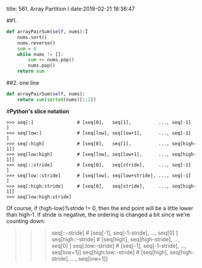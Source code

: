title: 561. Array Partition I
date:2018-02-21 18:36:47

##1.
```python
def arrayPairSum(self, nums):Ï
    nums.sort()
    nums.reverse()
    sum = 0
    while nums != []:
        sum += nums.pop()
        nums.pop()
    return sum
```
##2. one line
```python
def arrayPairSum(self, nums):
    return sum(sorted(nums)[::2])
```

#**Python's slice notation**
```
>>> seq[:]                # [seq[0],   seq[1],          ..., seq[-1]    ]
>>> seq[low:]             # [seq[low], seq[low+1],      ..., seq[-1]    ]
>>> seq[:high]            # [seq[0],   seq[1],          ..., seq[high-1]]
>>> seq[low:high]         # [seq[low], seq[low+1],      ..., seq[high-1]]
>>> seq[::stride]         # [seq[0],   seq[stride],     ..., seq[-1]    ]
>>> seq[low::stride]      # [seq[low], seq[low+stride], ..., seq[-1]    ]
>>> seq[:high:stride]     # [seq[0],   seq[stride],     ..., seq[high-1]]
>>> seq[low:high:stride] 
```
Of course, if (high-low)%stride != 0, then the end point will be a little lower than high-1.
If stride is negative, the ordering is changed a bit since we're counting down:
>>> seq[::-stride]        # [seq[-1],   seq[-1-stride],   ..., seq[0]    ]
>>> seq[high::-stride]    # [seq[high], seq[high-stride], ..., seq[0]    ]
>>> seq[:low:-stride]     # [seq[-1],   seq[-1-stride],   ..., seq[low+1]]
>>> seq[high:low:-stride] # [seq[high], seq[high-stride], ..., seq[low+1]]